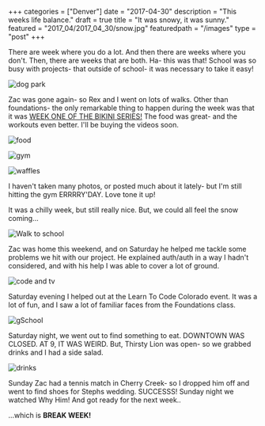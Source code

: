 +++
categories = ["Denver"]
date = "2017-04-30"
description = "This weeks life balance."
draft = true
title = "It was snowy, it was sunny."
featured = "2017_04/2017_04_30/snow.jpg"
featuredpath = "/images"
type = "post"
+++

There are week where you do a lot. And then there are weeks where you don't. Then, there are weeks that are both.  Ha- this was that! School was so busy with projects- that outside of school- it was necessary to take it easy!

![dog park](/images/2017_04/2017_04_30/lunchpark.jpg)

Zac was gone again- so Rex and I went on lots of walks. Other than foundations- the only remarkable thing to happen during the week was that it was [WEEK ONE OF THE BIKINI SERIES!](https://www.toneitup.com/) The food was great- and the workouts even better. I'll be buying the videos soon.

![food](/images/2017_04/2017_04_30/bikiniseries.jpg)

![gym](/images/2017_04/2017_04_30/gym.jpg)

![waffles](/images/2017_04/2017_04_30/waffles.jpg)

I haven't taken many photos, or posted much about it lately- but I'm still hitting the gym ERRRRY'DAY. Love tone it up!

It was a chilly week, but still really nice. But, we could all feel the snow coming...

![Walk to school](/images/2017_04/2017_04_30/commute.jpg)

Zac was home this weekend, and on Saturday he helped me tackle some problems we hit with our project. He explained auth/auth in a way I hadn't considered, and with his help I was able to cover a lot of ground.

![code and tv](/images/2017_04/2017_04_30/hp.jpg)

Saturday evening I helped out at the Learn To Code Colorado event. It was a lot of fun, and I saw a lot of familiar faces from the Foundations class.

![gSchool](/images/2017_04/2017_04_30/code.jpg)

Saturday night, we went out to find something to eat. DOWNTOWN WAS CLOSED. AT 9, IT WAS WEIRD. But, Thirsty Lion was open- so we grabbed drinks and I had a side salad.

![drinks](/images/2017_04/2017_04_30/thirsty.jpg)

Sunday Zac had a tennis match in Cherry Creek- so I dropped him off and went to find shoes for Stephs wedding. SUCCESSS! Sunday night we watched Why Him! And got ready for the next week..

...which is **BREAK WEEK!**
